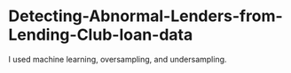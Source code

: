 # Detecting-Abnormal-Lenders-from-Lending-Club-loan-data
I used machine learning, oversampling, and undersampling.
